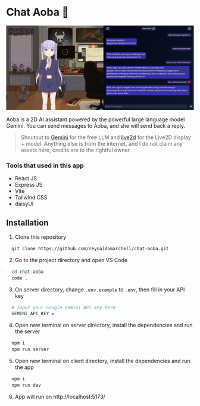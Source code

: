 # Chat Aoba 💌

![Preview](/client/public/assets/preview.png)

Aoba is a 2D AI assistant powered by the powerful large language model Gemini. You can send messages to Aoba, and she will send back a reply.

> Shoutout to [Gemini](https://ai.google.dev/?gad_source=1&gclid=CjwKCAjwzN-vBhAkEiwAYiO7oApV59hAqoYYNV0PWBBJrKWeSOPAWTahrByXmc2M9lAZIFlz5pSVNhoCT-gQAvD_BwE) for the free LLM and [live2d](https://github.com/imuncle/live2d.git) for the Live2D display + model.
> Anything else is from the internet, and I do not claim any assets here, credits are to the rightful owner.

### Tools that used in this app

- React JS
- Express JS
- Vite
- Tailwind CSS
- daisyUI

## Installation

1. Clone this repository

```bash
  git clone https://github.com/reynaldomarchell/chat-aoba.git
```

2.  Go to the project directory and open VS Code

```bash
  cd chat-aoba
  code .
```

3. On server directory, change `.env.example` to `.env`, then fill in your API key

```bash
  # Input your Google Gemini API key here
  GEMINI_API_KEY =
```

4. Open new terminal on server directory, install the dependencies and run the server

```bash
  npm i
  npm run server
```

5. Open new terminal on client directory, install the dependencies and run the app

```bash
  npm i
  npm run dev
```

6. App will run on http://localhost:5173/

